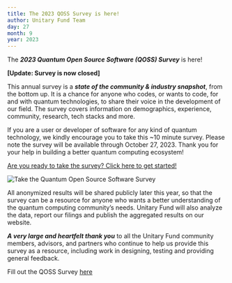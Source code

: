 ```yaml
---
title: The 2023 QOSS Survey is here! 
author: Unitary Fund Team
day: 27
month: 9
year: 2023
---
```


The ***2023 Quantum Open Source Software (QOSS) Survey*** is here! 

**[Update: Survey is now closed]**

This annual survey is a ***state of the community & industry snapshot***, from the bottom up. It is a chance for anyone who codes, or wants to code, for and with quantum technologies, to share their voice in the development of our field. The survey covers information on demographics, experience, community, research, tech stacks and more.

If you are a user or developer of software for any kind of quantum technology, we kindly encourage you to take this ~10 minute survey. Please note the survey will be available through October 27, 2023. Thank you for your help in building a better quantum computing ecosystem! 

[Are you ready to take the survey? Click here to get started!](https://www.surveymonkey.com/r/QuantumSurvey2023)

![Take the Quantum Open Source Software Survey](/images/2023QOSSSurvey.png)

All anonymized results will be shared publicly later this year, so that the survey can be a resource for anyone who wants a better understanding of the quantum computing community’s needs. Unitary Fund will also analyze the data, report our filings and publish the aggregated results on our website. 

***A very large and heartfelt thank you*** to all the Unitary Fund community members, advisors, and partners who continue to help us provide this survey as a resource, including work in designing, testing and providing general feedback.

Fill out the QOSS Survey [here](https://www.surveymonkey.com/r/QuantumSurvey2023)
